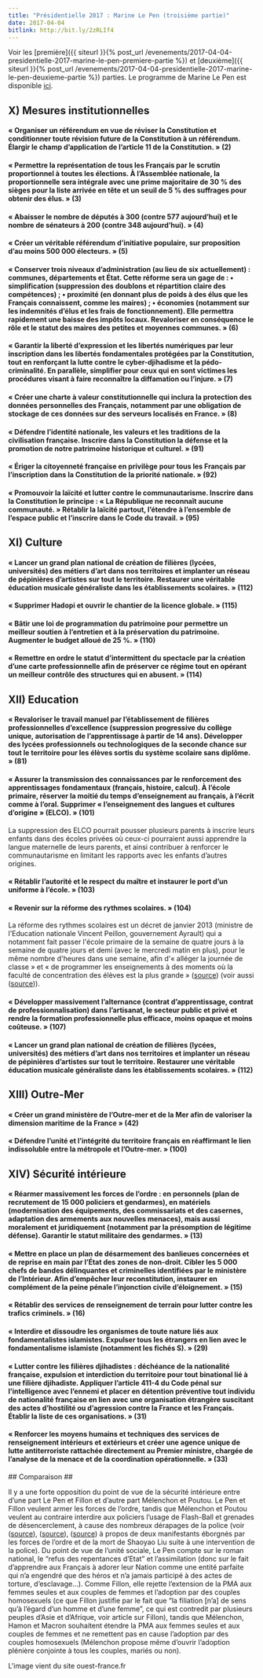 ```yaml
---
title: "Présidentielle 2017 : Marine Le Pen (troisième partie)"
date: 2017-04-04
bitlink: http://bit.ly/2zRLIf4
---
```


Voir les [première]({{ siteurl }}{% post_url /evenements/2017-04-04-presidentielle-2017-marine-le-pen-premiere-partie %}) et [deuxième]({{ siteurl }}{% post_url /evenements/2017-04-04-presidentielle-2017-marine-le-pen-deuxieme-partie %}) parties. Le programme de Marine Le Pen est disponible [ici](https://www.marine2017.fr/wp-content/uploads/2017/02/projet-presidentiel-marine-le-pen.pdf).

## X) Mesures institutionnelles ##

####  « Organiser un référendum en vue de réviser la Constitution et conditionner toute révision future de la Constitution à un référendum. Élargir le champ d’application de l’article 11 de la Constitution. » (2) ####

####  « Permettre la représentation de tous les Français par le scrutin proportionnel à toutes les élections. À l’Assemblée nationale, la proportionnelle sera intégrale avec une prime majoritaire de 30 % des sièges pour la liste arrivée en tête et un seuil de 5 % des suffrages pour obtenir des élus. » (3) ####

####  « Abaisser le nombre de députés à 300 (contre 577 aujourd’hui) et le nombre de sénateurs à 200 (contre 348 aujourd’hui). » (4) ####

####  « Créer un véritable référendum d’initiative populaire, sur proposition d’au moins 500 000 électeurs. » (5) ####

####  « Conserver trois niveaux d’administration (au lieu de six actuellement) : communes, départements et État. Cette réforme sera un gage de : • simplification (suppression des doublons et répartition claire des compétences) ; • proximité (en donnant plus de poids à des élus que les Français connaissent, comme les maires) ; • économies (notamment sur les indemnités d’élus et les frais de fonctionnement). Elle permettra rapidement une baisse des impôts locaux. Revaloriser en conséquence le rôle et le statut des maires des petites et moyennes communes. » (6) ####

####  « Garantir la liberté d’expression et les libertés numériques par leur inscription dans les libertés fondamentales protégées par la Constitution, tout en renforçant la lutte contre le cyber-djihadisme et la pédo-criminalité. En parallèle, simplifier pour ceux qui en sont victimes les procédures visant à faire reconnaître la diffamation ou l’injure. » (7) ####

####  « Créer une charte à valeur constitutionnelle qui inclura la protection des données personnelles des Français, notamment par une obligation de stockage de ces données sur des serveurs localisés en France. » (8) ####

####  « Défendre l’identité nationale, les valeurs et les traditions de la civilisation française. Inscrire dans la Constitution la défense et la promotion de notre patrimoine historique et culturel. » (91) ####

####  « Ériger la citoyenneté française en privilège pour tous les Français par l’inscription dans la Constitution de la priorité nationale. » (92) ####

####  « Promouvoir la laïcité et lutter contre le communautarisme. Inscrire dans la Constitution le principe : « La République ne reconnaît aucune communauté. » Rétablir la laïcité partout, l’étendre à l’ensemble de l’espace public et l’inscrire dans le Code du travail. » (95) ####

## XI) Culture ##

####  « Lancer un grand plan national de création de filières (lycées, universités) des métiers d’art dans nos territoires et implanter un réseau de pépinières d’artistes sur tout le territoire. Restaurer une véritable éducation musicale généraliste dans les établissements scolaires. » (112) ####

####  « Supprimer Hadopi et ouvrir le chantier de la licence globale. » (115) ####

####  « Bâtir une loi de programmation du patrimoine pour permettre un meilleur soutien à l’entretien et à la préservation du patrimoine. Augmenter le budget alloué de 25 %. » (110) ####

####  « Remettre en ordre le statut d’intermittent du spectacle par la création d’une carte professionnelle afin de préserver ce régime tout en opérant un meilleur contrôle des structures qui en abusent. » (114) ####

## XII) Education ##

####  « Revaloriser le travail manuel par l’établissement de filières professionnelles d’excellence (suppression progressive du collège unique, autorisation de l’apprentissage à partir de 14 ans). Développer des lycées professionnels ou technologiques de la seconde chance sur tout le territoire pour les élèves sortis du système scolaire sans diplôme. » (81) ####

####  « Assurer la transmission des connaissances par le renforcement des apprentissages fondamentaux (français, histoire, calcul). À l’école primaire, réserver la moitié du temps d’enseignement au français, à l’écrit comme à l’oral. Supprimer « l’enseignement des langues et cultures d’origine » (ELCO). » (101) ####

La suppression des ELCO pourrait pousser plusieurs parents à inscrire leurs enfants dans des écoles privées où ceux-ci pourraient aussi apprendre la langue maternelle de leurs parents, et ainsi contribuer à renforcer le communautarisme en limitant les rapports avec les enfants d’autres origines.

####  « Rétablir l’autorité et le respect du maître et instaurer le port d’un uniforme à l’école. » (103) ####

####  « Revenir sur la réforme des rythmes scolaires. » (104) ####
La réforme des rythmes scolaires est un décret de janvier 2013 (ministre de l'Education nationale Vincent Peillon, gouvernement Ayrault) qui a notamment fait passer l'école primaire de la semaine de quatre jours à la semaine de quatre jours et demi (avec le mercredi matin en plus), pour le même nombre d'heures dans une semaine, afin d'« alléger la journée de classe » et « de programmer les enseignements à des moments où la faculté de concentration des élèves est la plus grande » ([source](http://www.education.gouv.fr/cid66696/la-reforme-des-rythmes-a-l-ecole-primaire.html)) (voir aussi ([source](https://fr.wikipedia.org/wiki/R%C3%A9forme_des_rythmes_scolaires))).

####  « Développer massivement l’alternance (contrat d’apprentissage, contrat de professionnalisation) dans l’artisanat, le secteur public et privé et rendre la formation professionnelle plus efficace, moins opaque et moins coûteuse. » (107) ####

####  « Lancer un grand plan national de création de filières (lycées, universités) des métiers d’art dans nos territoires et implanter un réseau de pépinières d’artistes sur tout le territoire. Restaurer une véritable éducation musicale généraliste dans les établissements scolaires. » (112) ####

## XIII) Outre-Mer ##

####  « Créer un grand ministère de l’Outre-mer et de la Mer afin de valoriser la dimension maritime de la France » (42) ####

####  « Défendre l’unité et l’intégrité du territoire français en réaffirmant le lien indissoluble entre la métropole et l’Outre-mer. » (100) ####

## XIV) Sécurité intérieure ##

####  « Réarmer massivement les forces de l’ordre : en personnels (plan de recrutement de 15 000 policiers et gendarmes), en matériels (modernisation des équipements, des commissariats et des casernes, adaptation des armements aux nouvelles menaces), mais aussi moralement et juridiquement (notamment par la présomption de légitime défense). Garantir le statut militaire des gendarmes. » (13) ####

####  « Mettre en place un plan de désarmement des banlieues concernées et de reprise en main par l’État des zones de non-droit. Cibler les 5 000 chefs de bandes délinquantes et criminelles identifiées par le ministère de l’Intérieur. Afin d’empêcher leur reconstitution, instaurer en complément de la peine pénale l’injonction civile d’éloignement. » (15) ####

####  « Rétablir des services de renseignement de terrain pour lutter contre les trafics criminels. » (16) ####

####  « Interdire et dissoudre les organismes de toute nature liés aux fondamentalistes islamistes. Expulser tous les étrangers en lien avec le fondamentalisme islamiste (notamment les fichés S). » (29) ####

####  « Lutter contre les filières djihadistes : déchéance de la nationalité française, expulsion et interdiction du territoire pour tout binational lié à une filière djihadiste. Appliquer l’article 411-4 du Code pénal sur l’intelligence avec l’ennemi et placer en détention préventive tout individu de nationalité française en lien avec une organisation étrangère suscitant des actes d’hostilité ou d’agression contre la France et les Français. Établir la liste de ces organisations. » (31) ####

####  « Renforcer les moyens humains et techniques des services de renseignement intérieurs et extérieurs et créer une agence unique de lutte antiterroriste rattachée directement au Premier ministre, chargée de l’analyse de la menace et de la coordination opérationnelle. » (33) ####

## Comparaison ##

Il y a une forte opposition du point de vue de la sécurité intérieure entre d’une part Le Pen et Fillon et d’autre part Mélenchon et Poutou. Le Pen et Fillon veulent armer les forces de l’ordre, tandis que Mélenchon et Poutou veulent au contraire interdire aux policiers l’usage de Flash-Ball et grenades de désencerclement, à cause des nombreux dérapages de la police (voir ([source](http://www.liberation.fr/france/2016/04/29/loi-travail-un-manifestant-eborgne-par-un-tir-de-flash-ball-a-rennes_1449427)), ([source](http://www.lemonde.fr/police-justice/article/2016/09/16/mobilisation-contre-la-loi-travail-un-manifestant-a-perdu-un-il-a-paris_4999098_1653578.html)), ([source](http://www.lefigaro.fr/actualite-france/2017/03/31/01016-20170331ARTFIG00395-a-paris-la-communaute-chinoise-demande-justice-apres-la-mort-de-shaoyo-liu.php)) à propos de deux manifestants éborgnés par les forces de l’ordre et de la mort de Shaoyao Liu suite à une intervention de la police).
Du point de vue de l’unité sociale, Le Pen compte sur le roman national, le “refus des repentances d’Etat” et l’assimilation (donc sur le fait d’apprendre aux Français à adorer leur Nation comme une entité parfaite qui n’a engendré que des héros et n’a jamais participé à des actes de torture, d’esclavage…). Comme Fillon, elle rejette l’extension de la PMA aux femmes seules et aux couples de femmes et l’adoption par des couples homosexuels (ce que Fillon justifie par le fait que “la filiation [n’a] de sens qu’à l’égard d’un homme et d’une femme”, ce qui est contredit par plusieurs peuples d’Asie et d’Afrique, voir article sur Fillon), tandis que Mélenchon, Hamon et Macron souhaitent étendre la PMA aux femmes seules et aux couples de femmes et ne remettent pas en cause l’adoption par des couples homosexuels (Mélenchon propose même d’ouvrir l’adoption plénière conjointe à tous les couples, mariés ou non).

L'image vient du site ouest-france.fr


